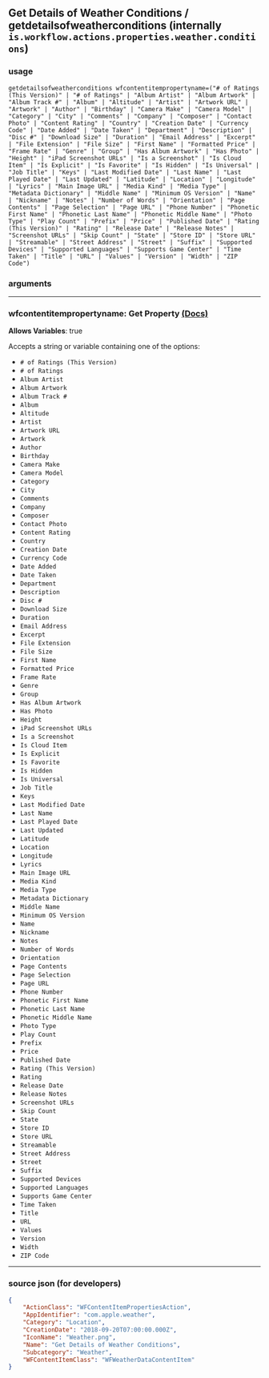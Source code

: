 
## Get Details of Weather Conditions / getdetailsofweatherconditions (internally `is.workflow.actions.properties.weather.conditions`)



### usage
```
getdetailsofweatherconditions wfcontentitempropertyname=("# of Ratings (This Version)" | "# of Ratings" | "Album Artist" | "Album Artwork" | "Album Track #" | "Album" | "Altitude" | "Artist" | "Artwork URL" | "Artwork" | "Author" | "Birthday" | "Camera Make" | "Camera Model" | "Category" | "City" | "Comments" | "Company" | "Composer" | "Contact Photo" | "Content Rating" | "Country" | "Creation Date" | "Currency Code" | "Date Added" | "Date Taken" | "Department" | "Description" | "Disc #" | "Download Size" | "Duration" | "Email Address" | "Excerpt" | "File Extension" | "File Size" | "First Name" | "Formatted Price" | "Frame Rate" | "Genre" | "Group" | "Has Album Artwork" | "Has Photo" | "Height" | "iPad Screenshot URLs" | "Is a Screenshot" | "Is Cloud Item" | "Is Explicit" | "Is Favorite" | "Is Hidden" | "Is Universal" | "Job Title" | "Keys" | "Last Modified Date" | "Last Name" | "Last Played Date" | "Last Updated" | "Latitude" | "Location" | "Longitude" | "Lyrics" | "Main Image URL" | "Media Kind" | "Media Type" | "Metadata Dictionary" | "Middle Name" | "Minimum OS Version" | "Name" | "Nickname" | "Notes" | "Number of Words" | "Orientation" | "Page Contents" | "Page Selection" | "Page URL" | "Phone Number" | "Phonetic First Name" | "Phonetic Last Name" | "Phonetic Middle Name" | "Photo Type" | "Play Count" | "Prefix" | "Price" | "Published Date" | "Rating (This Version)" | "Rating" | "Release Date" | "Release Notes" | "Screenshot URLs" | "Skip Count" | "State" | "Store ID" | "Store URL" | "Streamable" | "Street Address" | "Street" | "Suffix" | "Supported Devices" | "Supported Languages" | "Supports Game Center" | "Time Taken" | "Title" | "URL" | "Values" | "Version" | "Width" | "ZIP Code")
```

### arguments

---

### wfcontentitempropertyname: Get Property [(Docs)](https://pfgithub.github.io/shortcutslang/gettingstarted#enum-select-field)
**Allows Variables**: true



Accepts a string 
or variable
containing one of the options:

- `# of Ratings (This Version)`
- `# of Ratings`
- `Album Artist`
- `Album Artwork`
- `Album Track #`
- `Album`
- `Altitude`
- `Artist`
- `Artwork URL`
- `Artwork`
- `Author`
- `Birthday`
- `Camera Make`
- `Camera Model`
- `Category`
- `City`
- `Comments`
- `Company`
- `Composer`
- `Contact Photo`
- `Content Rating`
- `Country`
- `Creation Date`
- `Currency Code`
- `Date Added`
- `Date Taken`
- `Department`
- `Description`
- `Disc #`
- `Download Size`
- `Duration`
- `Email Address`
- `Excerpt`
- `File Extension`
- `File Size`
- `First Name`
- `Formatted Price`
- `Frame Rate`
- `Genre`
- `Group`
- `Has Album Artwork`
- `Has Photo`
- `Height`
- `iPad Screenshot URLs`
- `Is a Screenshot`
- `Is Cloud Item`
- `Is Explicit`
- `Is Favorite`
- `Is Hidden`
- `Is Universal`
- `Job Title`
- `Keys`
- `Last Modified Date`
- `Last Name`
- `Last Played Date`
- `Last Updated`
- `Latitude`
- `Location`
- `Longitude`
- `Lyrics`
- `Main Image URL`
- `Media Kind`
- `Media Type`
- `Metadata Dictionary`
- `Middle Name`
- `Minimum OS Version`
- `Name`
- `Nickname`
- `Notes`
- `Number of Words`
- `Orientation`
- `Page Contents`
- `Page Selection`
- `Page URL`
- `Phone Number`
- `Phonetic First Name`
- `Phonetic Last Name`
- `Phonetic Middle Name`
- `Photo Type`
- `Play Count`
- `Prefix`
- `Price`
- `Published Date`
- `Rating (This Version)`
- `Rating`
- `Release Date`
- `Release Notes`
- `Screenshot URLs`
- `Skip Count`
- `State`
- `Store ID`
- `Store URL`
- `Streamable`
- `Street Address`
- `Street`
- `Suffix`
- `Supported Devices`
- `Supported Languages`
- `Supports Game Center`
- `Time Taken`
- `Title`
- `URL`
- `Values`
- `Version`
- `Width`
- `ZIP Code`

---

### source json (for developers)

```json
{
	"ActionClass": "WFContentItemPropertiesAction",
	"AppIdentifier": "com.apple.weather",
	"Category": "Location",
	"CreationDate": "2018-09-20T07:00:00.000Z",
	"IconName": "Weather.png",
	"Name": "Get Details of Weather Conditions",
	"Subcategory": "Weather",
	"WFContentItemClass": "WFWeatherDataContentItem"
}
```
